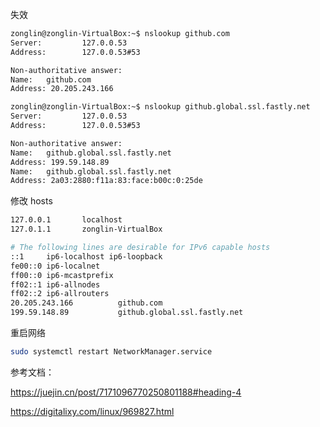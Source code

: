 失效

```sh
zonglin@zonglin-VirtualBox:~$ nslookup github.com
Server:         127.0.0.53
Address:        127.0.0.53#53

Non-authoritative answer:
Name:   github.com
Address: 20.205.243.166

zonglin@zonglin-VirtualBox:~$ nslookup github.global.ssl.fastly.net
Server:         127.0.0.53
Address:        127.0.0.53#53

Non-authoritative answer:
Name:   github.global.ssl.fastly.net
Address: 199.59.148.89
Name:   github.global.ssl.fastly.net
Address: 2a03:2880:f11a:83:face:b00c:0:25de
```



修改 hosts 

```sh
127.0.0.1       localhost
127.0.1.1       zonglin-VirtualBox

# The following lines are desirable for IPv6 capable hosts
::1     ip6-localhost ip6-loopback
fe00::0 ip6-localnet
ff00::0 ip6-mcastprefix
ff02::1 ip6-allnodes
ff02::2 ip6-allrouters
20.205.243.166          github.com
199.59.148.89           github.global.ssl.fastly.net
```



重启网络

```sh
sudo systemctl restart NetworkManager.service
```



参考文档：

https://juejin.cn/post/7171096770250801188#heading-4

https://digitalixy.com/linux/969827.html

